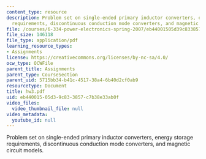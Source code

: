 ```yaml
---
content_type: resource
description: Problem set on single-ended primary inductor converters, energy storage
  requirements, discontinuous conduction mode converters, and magnetic circuit models.
file: /courses/6-334-power-electronics-spring-2007/eb44001505d39c833857c7b38e33ab0f_hw3.pdf
file_size: 146118
file_type: application/pdf
learning_resource_types:
- Assignments
license: https://creativecommons.org/licenses/by-nc-sa/4.0/
ocw_type: OCWFile
parent_title: Assignments
parent_type: CourseSection
parent_uid: 5715bb34-b41c-4517-38a4-6b40d2cf0ab9
resourcetype: Document
title: hw3.pdf
uid: eb440015-05d3-9c83-3857-c7b38e33ab0f
video_files:
  video_thumbnail_file: null
video_metadata:
  youtube_id: null
---
```

Problem set on single-ended primary inductor converters, energy storage requirements, discontinuous conduction mode converters, and magnetic circuit models.